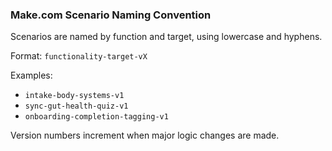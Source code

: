 ### Make.com Scenario Naming Convention
Scenarios are named by function and target, using lowercase and hyphens.

Format: `functionality-target-vX`

Examples:
- `intake-body-systems-v1`
- `sync-gut-health-quiz-v1`
- `onboarding-completion-tagging-v1`

Version numbers increment when major logic changes are made.
